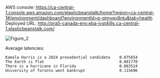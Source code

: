 AWS console: https://ca-central-1.console.aws.amazon.com/elasticbeanstalk/home?region=ca-central-1#/environment/dashboard?environmentId=e-gimyqy8ntu&tab=health
Deployed URL: http://pra5-canada-env.eba-ivst4i9s.ca-central-1.elasticbeanstalk.com/

![Figure_2](https://github.com/user-attachments/assets/4f565ce2-dc8d-4c15-8b61-99b06d660988)

Average latencies:
```
Kamala Harris is a 2024 presedential candidate    0.075654
The Earth is flat                                 0.081770
There is a hurricane in Florida                   0.083524
University of Toronto went bankrupt               0.115696
```
